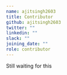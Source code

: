 ```yaml
---
name: ajitsingh2603
title: Contributor
github: ajitsingh2603
twitter: ""
linkedin: ""
slack: ""
joining_date: ""
role: contributor
---
```


Still waiting for this
